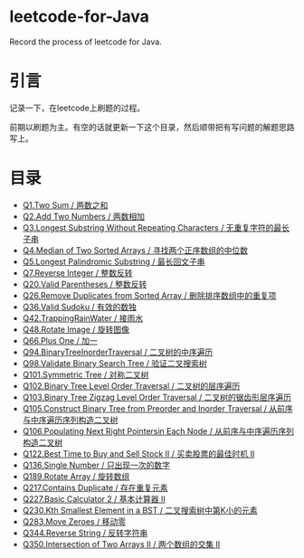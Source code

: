 # leetcode-for-Java
Record the process of leetcode for Java.

# 引言
记录一下，在leetcode上刷题的过程。

前期以刷题为主。有空的话就更新一下这个目录，然后顺带把有写问题的解题思路写上。

# 目录
-  [Q1.Two Sum / 两数之和](https://github.com/InterHorse/leetcode-for-Java/tree/master/src/q1_TwoSum)
-  [Q2.Add Two Numbers / 两数相加](https://github.com/InterHorse/leetcode-for-Java/tree/master/src/q2_AddTwoNumbers)
-  [Q3.Longest Substring Without Repeating Characters / 无重复字符的最长子串](https://github.com/InterHorse/leetcode-for-Java/tree/master/src/q3_LongestSubstringWithoutRepeatingCharacters)
-  [Q4.Median of Two Sorted Arrays / 寻找两个正序数组的中位数](https://github.com/InterHorse/leetcode-for-Java/tree/master/src/q4_MedianofTwoSortedArrays)
-  [Q5.Longest Palindromic Substring / 最长回文子串](https://github.com/InterHorse/leetcode-for-Java/tree/master/src/q5_LongestPalindromicSubstring)
-  [Q7.Reverse Integer / 整数反转](https://github.com/InterHorse/leetcode-for-Java/tree/master/src/q7_ReverseInteger)
-  [Q20.Valid Parentheses / 整数反转](https://github.com/InterHorse/leetcode-for-Java/tree/master/src/q20_ValidParentheses)
-  [Q26.Remove Duplicates from Sorted Array / 删除排序数组中的重复项](https://github.com/InterHorse/leetcode-for-Java/tree/master/src/q26_RemoveDuplicatesfromSortedArray)
-  [Q36.Valid Sudoku / 有效的数独](https://github.com/InterHorse/leetcode-for-Java/tree/master/src/q36_ValidSudoku)
-  [Q42.TrappingRainWater / 接雨水](https://github.com/InterHorse/leetcode-for-Java/tree/master/src/q42_TrappingRainWater)
-  [Q48.Rotate Image / 旋转图像](https://github.com/InterHorse/leetcode-for-Java/tree/master/src/q48_RotateImage)
-  [Q66.Plus One / 加一](https://github.com/InterHorse/leetcode-for-Java/tree/master/src/q66_PlusOne)
-  [Q94.BinaryTreeInorderTraversal / 二叉树的中序遍历](https://github.com/InterHorse/leetcode-for-Java/tree/master/src/q94_BinaryTreeInorderTraversal)
-  [Q98.Validate Binary Search Tree / 验证二叉搜索树](https://github.com/InterHorse/leetcode-for-Java/tree/master/src/q98_ValidateBinarySearchTree)
-  [Q101.Symmetric Tree / 对称二叉树](https://github.com/InterHorse/leetcode-for-Java/tree/master/src/q101_SymmetricTree)
-  [Q102.Binary Tree Level Order Traversal / 二叉树的层序遍历](https://github.com/InterHorse/leetcode-for-Java/tree/master/src/q102_BinaryTreeLevelOrderTraversal)
-  [Q103.Binary Tree Zigzag Level Order Traversal / 二叉树的锯齿形层序遍历](https://github.com/InterHorse/leetcode-for-Java/tree/master/src/q103_BinaryTreeZigzagLevelOrderTraversal)
-  [Q105.Construct Binary Tree from Preorder and Inorder Traversal / 从前序与中序遍历序列构造二叉树](https://github.com/InterHorse/leetcode-for-Java/tree/master/src/q105_ConstructBinaryTreefromPreorderandInorderTraversal)
-  [Q106.Populating Next Right Pointersin Each Node / 从前序与中序遍历序列构造二叉树](https://github.com/InterHorse/leetcode-for-Java/tree/master/src/q116_PopulatingNextRightPointersinEachNode)
-  [Q122.Best Time to Buy and Sell Stock II / 买卖股票的最佳时机 II](https://github.com/InterHorse/leetcode-for-Java/tree/master/src/q122_BestTimetoBuyandSellStock2)
-  [Q136.Single Number / 只出现一次的数字](https://github.com/InterHorse/leetcode-for-Java/tree/master/src/q136_SingleNumber)
-  [Q189.Rotate Array / 旋转数组](https://github.com/InterHorse/leetcode-for-Java/tree/master/src/q189_RotateArray)
-  [Q217.Contains Duplicate / 存在重复元素](https://github.com/InterHorse/leetcode-for-Java/tree/master/src/q217_ContainsDuplicate)
-  [Q227.Basic Calculator 2 / 基本计算器 II](https://github.com/InterHorse/leetcode-for-Java/tree/master/src/q227_BasicCalculator2)
-  [Q230.Kth Smallest Element in a BST / 二叉搜索树中第K小的元素](https://github.com/InterHorse/leetcode-for-Java/tree/master/src/q230_KthSmallestElementinaBST)
-  [Q283.Move Zeroes / 移动零](https://github.com/InterHorse/leetcode-for-Java/tree/master/src/q283_MoveZeroes)
-  [Q344.Reverse String / 反转字符串](https://github.com/InterHorse/leetcode-for-Java/tree/master/src/q344_ReverseString)
-  [Q350.Intersection of Two Arrays II / 两个数组的交集 II](https://github.com/InterHorse/leetcode-for-Java/tree/master/src/q350_IntersectionofTwoArrays2)
